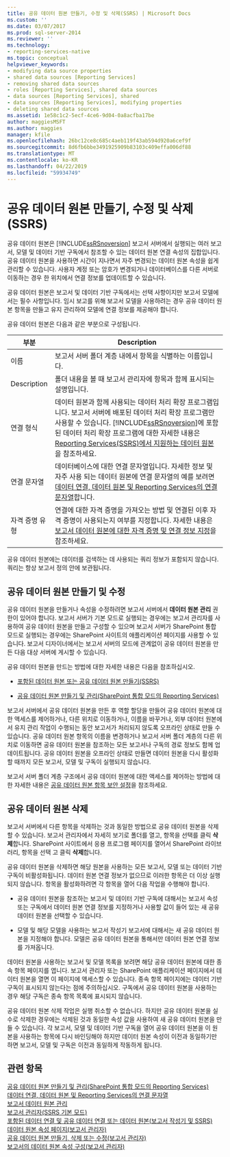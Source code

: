 ```yaml
---
title: 공유 데이터 원본 만들기, 수정 및 삭제(SSRS) | Microsoft Docs
ms.custom: ''
ms.date: 03/07/2017
ms.prod: sql-server-2014
ms.reviewer: ''
ms.technology:
- reporting-services-native
ms.topic: conceptual
helpviewer_keywords:
- modifying data source properties
- shared data sources [Reporting Services]
- removing shared data sources
- roles [Reporting Services], shared data sources
- data sources [Reporting Services], shared
- data sources [Reporting Services], modifying properties
- deleting shared data sources
ms.assetid: 1e58c1c2-5ecf-4ce6-9d04-0a8acfba17be
author: maggiesMSFT
ms.author: maggies
manager: kfile
ms.openlocfilehash: 26bc12ce8c685c4aeb119f43ab594d920a6cef9f
ms.sourcegitcommit: 8d6fb6bbe3491925909b83103c409effa006df88
ms.translationtype: MT
ms.contentlocale: ko-KR
ms.lasthandoff: 04/22/2019
ms.locfileid: "59934749"
---
```

# <a name="create-modify-and-delete-shared-data-sources-ssrs"></a>공유 데이터 원본 만들기, 수정 및 삭제(SSRS)
  공유 데이터 원본은 [!INCLUDE[ssRSnoversion](../../includes/ssrsnoversion-md.md)] 보고서 서버에서 실행되는 여러 보고서, 모델 및 데이터 기반 구독에서 참조할 수 있는 데이터 원본 연결 속성의 집합입니다. 공유 데이터 원본을 사용하면 시간이 지나면서 자주 변경되는 데이터 원본 속성을 쉽게 관리할 수 있습니다. 사용자 계정 또는 암호가 변경되거나 데이터베이스를 다른 서버로 이동하는 경우 한 위치에서 연결 정보를 업데이트할 수 있습니다.  
  
 공유 데이터 원본은 보고서 및 데이터 기반 구독에서는 선택 사항이지만 보고서 모델에서는 필수 사항입니다. 임시 보고를 위해 보고서 모델을 사용하려는 경우 공유 데이터 원본 항목을 만들고 유지 관리하여 모델에 연결 정보를 제공해야 합니다.  
  
 공유 데이터 원본은 다음과 같은 부분으로 구성됩니다.  
  
|부분|Description|  
|----------|-----------------|  
|이름|보고서 서버 폴더 계층 내에서 항목을 식별하는 이름입니다.|  
|Description|폴더 내용을 볼 때 보고서 관리자에 항목과 함께 표시되는 설명입니다.|  
|연결 형식|데이터 원본과 함께 사용되는 데이터 처리 확장 프로그램입니다. 보고서 서버에 배포된 데이터 처리 확장 프로그램만 사용할 수 있습니다. [!INCLUDE[ssRSnoversion](../../includes/ssrsnoversion-md.md)]에 포함된 데이터 처리 확장 프로그램에 대한 자세한 내용은 [Reporting Services&#40;SSRS&#41;에서 지원하는 데이터 원본](../create-deploy-and-manage-mobile-and-paginated-reports.md)을 참조하세요.|  
|연결 문자열|데이터베이스에 대한 연결 문자열입니다. 자세한 정보 및 자주 사용 되는 데이터 원본에 연결 문자열의 예를 보려면 [데이터 연결, 데이터 원본 및 Reporting Services의 연결 문자열](../data-connections-data-sources-and-connection-strings-in-reporting-services.md)합니다.|  
|자격 증명 유형|연결에 대한 자격 증명을 가져오는 방법 및 연결된 이후 자격 증명이 사용되는지 여부를 지정합니다. 자세한 내용은 [보고서 데이터 원본에 대한 자격 증명 및 연결 정보 지정](../../integration-services/connection-manager/data-sources.md)을 참조하세요.|  
  
 공유 데이터 원본에는 데이터를 검색하는 데 사용되는 쿼리 정보가 포함되지 않습니다. 쿼리는 항상 보고서 정의 안에 보관됩니다.  
  
## <a name="creating-and-modifying-a-shared-data-source"></a>공유 데이터 원본 만들기 및 수정  
 공유 데이터 원본을 만들거나 속성을 수정하려면 보고서 서버에서 **데이터 원본 관리** 권한이 있어야 합니다. 보고서 서버가 기본 모드로 실행되는 경우에는 보고서 관리자를 사용하여 공유 데이터 원본을 만들고 구성할 수 있으며 보고서 서버가 SharePoint 통합 모드로 실행되는 경우에는 SharePoint 사이트의 애플리케이션 페이지를 사용할 수 있습니다. 보고서 디자이너에서는 보고서 서버의 모드에 관계없이 공유 데이터 원본을 만든 다음 대상 서버에 게시할 수 있습니다.  
  
 공유 데이터 원본을 만드는 방법에 대한 자세한 내용은 다음을 참조하십시오.  
  
-   [포함된 데이터 원본 또는 공유 데이터 원본 만들기&#40;SSRS&#41;](../create-an-embedded-or-shared-data-source-ssrs.md)  
  
-   [공유 데이터 원본 만들기 및 관리&#40;SharePoint 통합 모드의 Reporting Services&#41;](../create-manage-shared-data-sources-reporting-services-sharepoint-integrated-mode.md)  
  
 보고서 서버에서 공유 데이터 원본을 만든 후 역할 할당을 만들어 공유 데이터 원본에 대한 액세스를 제어하거나, 다른 위치로 이동하거나, 이름을 바꾸거나, 외부 데이터 원본에서 유지 관리 작업이 수행되는 동안 보고서가 처리되지 않도록 오프라인 상태로 만들 수 있습니다. 공유 데이터 원본 항목의 이름을 변경하거나 보고서 서버 폴더 계층의 다른 위치로 이동하면 공유 데이터 원본을 참조하는 모든 보고서나 구독의 경로 정보도 함께 업데이트됩니다. 공유 데이터 원본을 오프라인 상태로 만들면 데이터 원본을 다시 활성화할 때까지 모든 보고서, 모델 및 구독이 실행되지 않습니다.  
  
 보고서 서버 폴더 계층 구조에서 공유 데이터 원본에 대한 액세스를 제어하는 방법에 대한 자세한 내용은 [공유 데이터 원본 항목 보안 설정](../security/secure-shared-data-source-items.md)을 참조하세요.  
  
## <a name="deleting-a-shared-data-source"></a>공유 데이터 원본 삭제  
 보고서 서버에서 다른 항목을 삭제하는 것과 동일한 방법으로 공유 데이터 원본을 삭제할 수 있습니다. 보고서 관리자에서 자세히 보기로 폴더를 열고, 항목을 선택를 클릭 **삭제**합니다. SharePoint 사이트에서 응용 프로그램 페이지를 열어서 SharePoint 라이브러리, 항목을 선택 고 클릭 **삭제**합니다.  
  
 공유 데이터 원본을 삭제하면 해당 원본을 사용하는 모든 보고서, 모델 또는 데이터 기반 구독이 비활성화됩니다. 데이터 원본 연결 정보가 없으므로 이러한 항목은 더 이상 실행되지 않습니다. 항목을 활성화하려면 각 항목을 열어 다음 작업을 수행해야 합니다.  
  
-   공유 데이터 원본을 참조하는 보고서 및 데이터 기반 구독에 대해서는 보고서 속성 또는 구독에서 데이터 원본 연결 정보를 지정하거나 사용할 값이 들어 있는 새 공유 데이터 원본을 선택할 수 있습니다.  
  
-   모델 및 해당 모델을 사용하는 보고서 작성기 보고서에 대해서는 새 공유 데이터 원본을 지정해야 합니다. 모델은 공유 데이터 원본을 통해서만 데이터 원본 연결 정보를 가져옵니다.  
  
 데이터 원본을 사용하는 보고서 및 모델 목록을 보려면 해당 공유 데이터 원본에 대한 종속 항목 페이지를 엽니다. 보고서 관리자 또는 SharePoint 애플리케이션 페이지에서 데이터 원본을 열면 이 페이지에 액세스할 수 있습니다. 종속 항목 페이지에는 데이터 기반 구독이 표시되지 않는다는 점에 주의하십시오. 구독에서 공유 데이터 원본을 사용하는 경우 해당 구독은 종속 항목 목록에 표시되지 않습니다.  
  
 공유 데이터 원본 삭제 작업은 실행 취소할 수 없습니다. 하지만 공유 데이터 원본을 실수로 삭제한 경우에는 삭제된 것과 동일한 속성 값을 사용하여 새 공유 데이터 원본을 만들 수 있습니다. 각 보고서, 모델 및 데이터 기반 구독을 열어 공유 데이터 원본을 이 원본을 사용하는 항목에 다시 바인딩해야 하지만 데이터 원본 속성이 이전과 동일하기만 하면 보고서, 모델 및 구독은 이전과 동일하게 작동하게 됩니다.  
  
## <a name="see-also"></a>관련 항목  
 [공유 데이터 원본 만들기 및 관리&#40;SharePoint 통합 모드의 Reporting Services&#41;](../create-manage-shared-data-sources-reporting-services-sharepoint-integrated-mode.md)   
 [데이터 연결, 데이터 원본 및 Reporting Services의 연결 문자열](../data-connections-data-sources-and-connection-strings-in-reporting-services.md)   
 [보고서 데이터 원본 관리](manage-report-data-sources.md)   
 [보고서 관리자&#40;SSRS 기본 모드&#41;](../report-manager-ssrs-native-mode.md)   
 [포함된 데이터 연결 및 공유 데이터 연결 또는 데이터 원본&#40;보고서 작성기 및 SSRS&#41;](../embedded-and-shared-data-connections-or-data-sources-report-builder-and-ssrs.md)   
 [데이터 원본 속성 페이지&#40;보고서 관리자&#41;](../data-sources-properties-page-report-manager.md)   
 [공유 데이터 원본 만들기, 삭제 또는 수정&#40;보고서 관리자&#41;](../create-delete-or-modify-a-shared-data-source-report-manager.md)   
 [보고서의 데이터 원본 속성 구성&#40;보고서 관리자&#41;](configure-data-source-properties-for-a-report-report-manager.md)  
  
  
